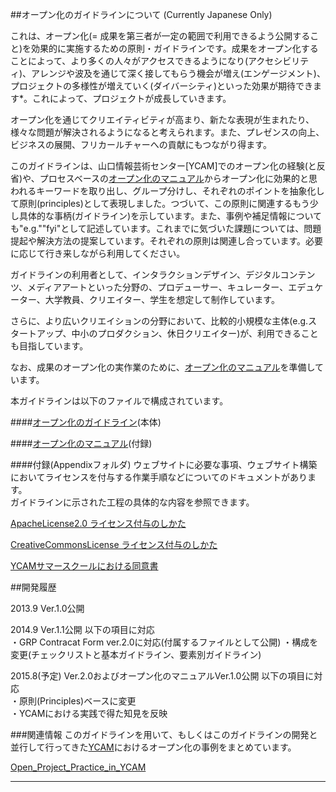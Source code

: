 ##オープン化のガイドラインについて
(Currently Japanese Only)

これは、オープン化(= 成果を第三者が一定の範囲で利用できるよう公開すること)を効果的に実施するための原則・ガイドラインです。成果をオープン化することによって、より多くの人々がアクセスできるようになり(アクセシビリティ)、アレンジや波及を通じて深く接してもらう機会が増え(エンゲージメント)、プロジェクトの多様性が増えていく(ダイバーシティ)といった効果が期待できます*。これによって、プロジェクトが成長していきます。   


オープン化を通じてクリエイティビティが高まり、新たな表現が生まれたり、様々な問題が解決されるようになると考えられます。また、プレゼンスの向上、ビジネスの展開、フリカールチャーへの貢献にもつながり得ます。    


このガイドラインは、山口情報芸術センター[YCAM]でのオープン化の経験(と反省)や、プロセスベースの[オープン化のマニュアル](https://github.com/YCAMInterlab/GRPContractForm/wiki/オープン化のマニュアル)からオープン化に効果的と思われるキーワードを取り出し、グループ分けし、それぞれのポイントを抽象化して原則(principles)として表現しました。つづいて、この原則に関連するもう少し具体的な事柄(ガイドライン)を示しています。また、事例や補足情報についても"e.g.""fyi"として記述しています。これまでに気づいた課題については、問題提起や解決方法の提案しています。それぞれの原則は関連し合っています。必要に応じて行き来しながら利用してください。    


ガイドラインの利用者として、インタラクションデザイン、デジタルコンテンツ、メディアアートといった分野の、プロデューサー、キュレーター、エデュケーター、大学教員、クリエイター、学生を想定して制作しています。  

さらに、より広いクリエイションの分野において、比較的小規模な主体(e.g.スタートアップ、中小のプロダクション、休日クリエイター)が、利用できることも目指しています。   

なお、成果のオープン化の実作業のために、[オープン化のマニュアル]()を準備しています。   


本ガイドラインは以下のファイルで構成されています。  


####[オープン化のガイドライン](https://github.com/yosukesakai/OpenSharingGuideline/blob/master/OpenSharingGuideline(ver2.0)(J).md)(本体)


####[オープン化のマニュアル](https://github.com/yosukesakai/OpenSharingGuideline/blob/master/OpenSharingManual(ver.1.0)(J).md)(付録)
 
 

####付録(Appendixフォルダ)
ウェブサイトに必要な事項、ウェブサイト構築においてライセンスを付与する作業手順などについてのドキュメントがあります。  
ガイドラインに示された工程の具体的な内容を参照できます。

[ApacheLicense2.0 ライセンス付与のしかた](https://github.com/yosukesakai/guideline_for_procedure_of_open_project/blob/master/Appendix/ApacheLicense2.0ライセンス付与のしかた:採用の理由.md)

[CreativeCommonsLicense ライセンス付与のしかた
](https://github.com/yosukesakai/guideline_for_procedure_of_open_project/blob/master/Appendix/CCLicenseライセンス付与のしかた:採用の理由.md)
    
[YCAMサマースクールにおける同意書](https://github.com/yosukesakai/guideline_for_procedure_of_open_project/blob/master/Appendix/YCAMサマースクールにおける同意書について.md)

  
##開発履歴

2013.9 Ver.1.0公開 

2014.9 Ver.1.1公開 以下の項目に対応  
・GRP Contracat Form ver.2.0に対応(付属するファイルとして公開)
・構成を変更(チェックリストと基本ガイドライン、要素別ガイドライン)

2015.8(予定) Ver.2.0およびオープン化のマニュアルVer.1.0公開 以下の項目に対応  
・原則(Principles)ベースに変更  
・YCAMにおける実践で得た知見を反映   


###関連情報
このガイドラインを用いて、もしくはこのガイドラインの開発と並行して行ってきた[YCAM](http://www.ycam.jp)におけるオープン化の事例をまとめています。

[Open_Project_Practice_in_YCAM](http://interlab.ycam.jp/projects/open-sharing)



---

<!--


##Licenses and Credits  

<a rel="license" href="http://creativecommons.org/licenses/by-sa/3.0/"><img alt="Creative Commons License" style="border-width:0" src="http://i.creativecommons.org/l/by-sa/3.0/88x31.png" /></a><br /> 
<span xmlns:dct="http://purl.org/dc/terms/" href="http://purl.org/dc/dcmitype/Text" property="dct:title" rel="dct:type">Guideline_for_Procedure_of_Open_Project (document except citation) </span><a xmlns:cc="http://creativecommons.org/ns#" href="https://github.com/yosukesakai/Guideline_for_Procedure_of_Open_Project" property="cc:attributionName" rel="cc:attributionURL">Produced by yosukesakai<br /></a> is licensed under a <a rel="license" href="http://creativecommons.org/licenses/by-sa/3.0/">Creative Commons Attribution - ShareAlike 3.0 Unported License.<br />



##Disclaimer
```
yosukesakai makes no guarantees whatsoever related to this text.
The persons involved in the creation/operation of this website (including other users) take no responsibility regarding 
the usage of this text (including any kind of use such as browsing, contribution, or external re-use; 
the same shall apply hereinafter).
When using this text, you are required to take personal responsibility. 
yosukesakai takes no responsibility regarding eventual damage resulting from your use of this text.
yosukesakai does not guarantee that your use of this text is legitimate according to applicable laws.
We don't guarantee in any way the legitimacy, accuracy and safety of all information provided as contents.
We make no guarantees regarding external website linked to from this site.
This text permits alteration or reuse based on the Creative Commons Attribution-ShareAlike 3.0 Unported License, 
however it does not permit forms of reuse that violate laws or other regulations.  
The use of images accompanying the text may be based on license agreements separate from the respective text licenses.  
yosukesakai may discontinue the publication of all or parts of this text and all other contents without prior notice.
```

-->


